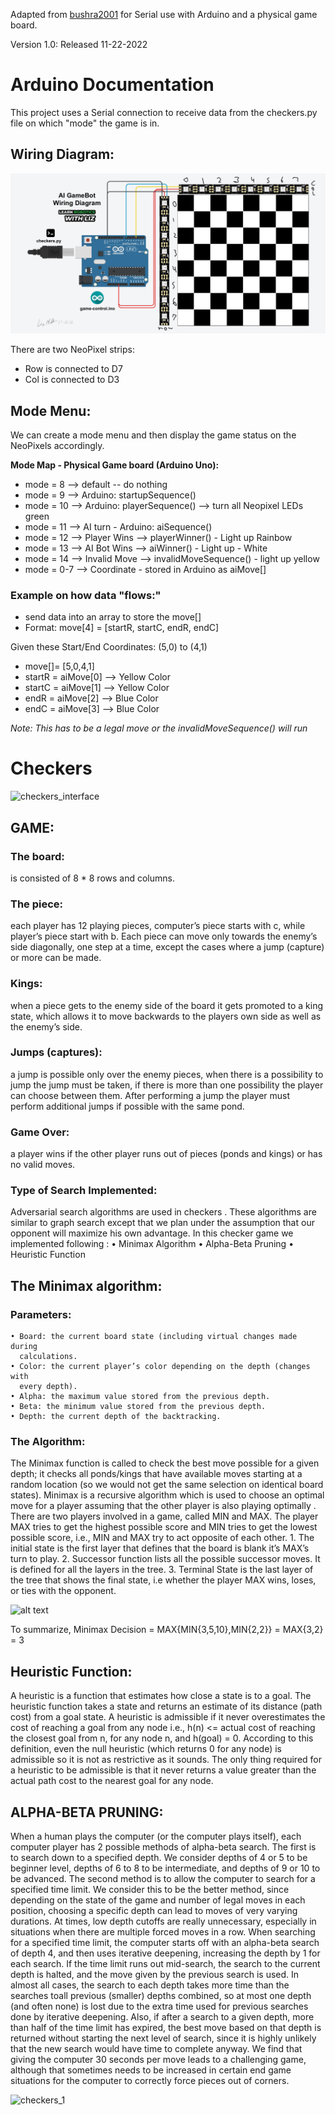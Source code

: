 Adapted from [bushra2001](https://github.com/bushra2001/Checkers) for Serial use with Arduino and a physical game board.

Version 1.0: Released 11-22-2022

# Arduino Documentation
This project uses a Serial connection to receive data from the checkers.py file on which "mode" the game is in.


## Wiring Diagram:
![wiring_diagram](https://github.com/liz-miller/AI-GameBot/blob/master/wiring-diagram.png)


There are two NeoPixel strips:
* Row is connected to D7
* Col is connected to D3

## Mode Menu:

We can create a mode menu and then display the game status on the NeoPixels accordingly.

**Mode Map - Physical Game board (Arduino Uno):**
* mode = 8 --> default -- do nothing
* mode = 9 --> Arduino: startupSequence()
* mode = 10 --> Arduino: playerSequence() --> turn all Neopixel LEDs green
* mode = 11 --> AI turn - Arduino: aiSequence()
* mode = 12 --> Player Wins --> playerWinner() - Light up Rainbow
* mode = 13 --> AI Bot Wins --> aiWinner() - Light up - White
* mode = 14 --> Invalid Move --> invalidMoveSequence() - light up yellow
* mode = 0-7 --> Coordinate - stored in Arduino as aiMove[]


### Example on how data "flows:"
- send data into an array to store the move[]
- Format: move[4] = [startR, startC, endR, endC]

Given these Start/End Coordinates: (5,0) to (4,1)
* move[]= [5,0,4,1]
* startR = aiMove[0] --> Yellow Color
* startC = aiMove[1] --> Yellow Color
* endR = aiMove[2] --> Blue Color
* endC = aiMove[3] --> Blue Color

*Note: This has to be a legal move or the invalidMoveSequence() will run*

# Checkers
![checkers_interface](https://user-images.githubusercontent.com/61081924/136661906-69155ae5-f495-405c-9f94-adb0dc463dff.png)

## GAME:
### The board:
is consisted of 8 * 8 rows and columns.

### The piece:
each player has 12 playing pieces, computer’s piece starts with  c,
while player’s piece start with b. Each piece can move only towards the enemy’s
side diagonally, one step at a time, except the cases where a jump (capture) or
more can be made.

### Kings:
when a piece gets to the enemy side of the board it gets promoted to a
king state, which allows it to move backwards to the players own side as well as
the enemy’s side.

### Jumps (captures):
a jump is possible only over the enemy pieces, when there is a possibility to jump the jump must be taken, if there is more than one possibility
the player can choose between them. After performing a jump the player must
perform additional jumps if possible with the same pond.

### Game Over:
a player wins if the other player runs out of pieces (ponds and kings) or has no valid moves.

### Type of Search Implemented:
Adversarial search algorithms are used in checkers . These algorithms are similar to graph search except that we plan under the assumption that our opponent
will maximize his own advantage.
In this checker game we implemented following :
    • Minimax Algorithm
    • Alpha-Beta Pruning
    • Heuristic Function

## The Minimax algorithm:
### Parameters:
    • Board: the current board state (including virtual changes made during
      calculations.
    • Color: the current player’s color depending on the depth (changes with
      every depth).
    • Alpha: the maximum value stored from the previous depth.
    • Beta: the minimum value stored from the previous depth.
    • Depth: the current depth of the backtracking.

### The Algorithm:
The Minimax function is called to check the best move possible for a given depth; it checks all ponds/kings that have available moves starting at a random
location (so we would not get the same selection on identical board states).
Minimax is a recursive algorithm which is used to choose an optimal move for a  player assuming that the other player is also playing optimally . There are two    players involved in a game, called MIN and MAX. The player MAX tries to get the  highest possible score and MIN tries to get the lowest possible score, i.e., MIN      and MAX try to act opposite of each other.
    1.  The initial state is the first layer that defines that the board is blank
       it’s MAX’s turn to play.
    2.  Successor function lists all the possible successor moves. It is defined for all
           the layers in the tree.
    3.  Terminal State is the last layer of the tree that shows the final state,
        i.e whether the player MAX wins, loses, or ties with the opponent.

![alt text](https://blog-c7ff.kxcdn.com/blog/wp-content/uploads/2017/03/Minimax-3.jpg)

To summarize,
Minimax Decision = MAX{MIN{3,5,10},MIN{2,2}}
= MAX{3,2}
= 3

## Heuristic Function:
A heuristic is a function that estimates how close a state is to a goal.
The heuristic function takes a state and returns an estimate of its distance (path cost) from a goal state. A heuristic is admissible if it never overestimates the cost of reaching a goal from any node i.e., h(n) <= actual cost of reaching the closest
goal from n, for any node n, and h(goal) = 0. According to this definition, even the null heuristic (which returns 0 for any node) is admissible so it is not as
restrictive as it sounds. The only thing required for a heuristic to be admissible is that it never returns a value greater than the actual path cost to the nearest goal for any node.

## ALPHA-BETA PRUNING:
When a human plays the computer (or the computer plays itself), each computer player has 2 possible methods of alpha-beta search. The first is to search down
to a specified depth. We consider depths of 4 or 5 to be beginner level, depths of 6 to 8 to be intermediate, and depths of 9 or 10 to be advanced. The second
method is to allow the computer to search for a specified time limit. We consider this to be the better method, since depending on the state of the game and
number of legal moves in each position, choosing a specific depth can lead to moves of very varying durations. At times, low depth cutoffs are really unnecessary, especially in situations when there are multiple forced moves in a row. When searching for a specified time limit, the computer starts off with an alpha-beta search of depth 4, and then uses iterative deepening, increasing the depth by 1 for each search. If the time limit runs out mid-search, the search to
the current depth is halted, and the move given by the previous search is used. In almost all cases, the search to each depth takes more time than the searches toall previous (smaller) depths combined, so at most one depth (and often none) is lost due to the extra time used for previous searches done by iterative deepening. Also, if after a search to a given depth, more than half of the time limit has expired, the best move based on that depth is returned without starting the next level of search, since it is highly unlikely that the new search would have time to complete anyway. We find that giving the computer 30 seconds per move leads to a challenging game, although that sometimes needs to be increased in certain end game situations for the computer to correctly force pieces out of corners.

![checkers_1](https://user-images.githubusercontent.com/61081924/136661918-daf53ae3-e2c7-4a7c-a203-5c93cc4746d4.png)
